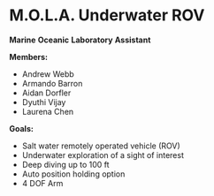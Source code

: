# M.O.L.A. Underwater ROV

 **Marine**
 **Oceanic**
 **Laboratory**
 **Assistant**

**Members:**

- Andrew Webb
- Armando Barron
- Aidan Dorfler
- Dyuthi Vijay
- Laurena Chen

**Goals:**

- Salt water remotely operated vehicle (ROV)
- Underwater exploration of a sight of interest
- Deep diving up to 100 ft
- Auto position holding option
- 4 DOF Arm